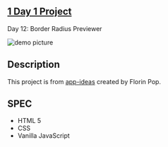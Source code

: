 ## [1 Day 1 Project](https://github.com/bugxvii/OneDay_OneProject) 

Day 12: Border Radius Previewer

![demo picture](./borderradius.gif)

## Description
This project is from [app-ideas](https://github.com/florinpop17/app-ideas/blob/master/Projects/1-Beginner/Border-Radius-Previewer.md) created by Florin Pop.

## SPEC
- HTML 5
- CSS
- Vanilla JavaScript
